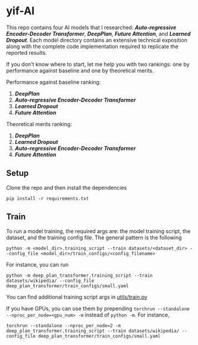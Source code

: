 # yif-AI

This repo contains four AI models that I researched: ***Auto-regressive Encoder-Decoder Transformer***, ***DeepPlan***, ***Future Attention***, and ***Learned Dropout***. Each model directory contains an extensive technical exposition along with the complete code implementation required to replicate the reported results.

If you don't know where to start, let me help you with two rankings: one by performance against baseline and one by theoretical merits.

Performance against baseline ranking:
1. ***DeepPlan***
2. ***Auto-regressive Encoder-Decoder Transformer***
3. ***Learned Dropout***
4. ***Future Attention***

Theoretical merits ranking:
1. ***DeepPlan***
2. ***Learned Dropout***
3. ***Auto-regressive Encoder-Decoder Transformer***
4. ***Future Attention***

## Setup

Clone the repo and then install the dependencies

```
pip install -r requirements.txt
```

## Train

To run a model training, the required args are: the model training script, the dataset, and the training config file. The general pattern is the following

```
python -m <model_dir>.training_script --train datasets/<dataset_dir> --config_file <model_dir>/train_configs/<config_filename>
```

For instance, you can run

```
python -m deep_plan_transformer.training_script --train datasets/wikipedia/ --config_file deep_plan_transformer/train_configs/small.yaml
```

You can find additional training script args in [utils/train.py](utils/train.py)

If you have GPUs, you can use them by prepending `torchrun --standalone --nproc_per_node=<gpu_num> -m` instead of `python -m`. For instance,

```
torchrun --standalone --nproc_per_node=2 -m deep_plan_transformer.training_script --train datasets/wikipedia/ --config_file deep_plan_transformer/train_configs/small.yaml
```
